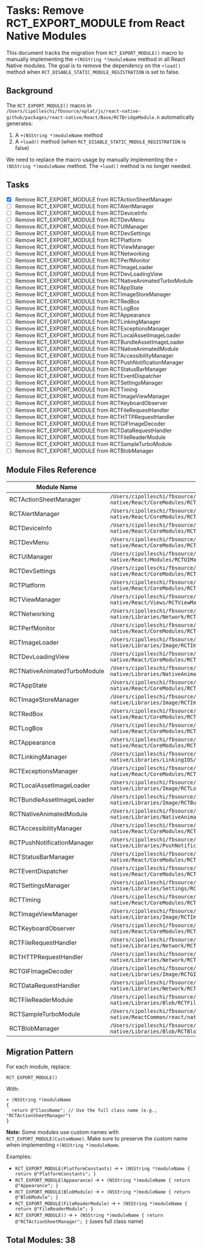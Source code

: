 # Tasks: Remove RCT_EXPORT_MODULE from React Native Modules

This document tracks the migration from `RCT_EXPORT_MODULE()` macro to manually implementing the `+(NSString *)moduleName` method in all React Native modules. The goal is to remove the dependency on the `+load()` method when `RCT_DISABLE_STATIC_MODULE_REGISTRATION` is set to false.

## Background

The `RCT_EXPORT_MODULE()` macro in `/Users/cipolleschi/fbsource/xplat/js/react-native-github/packages/react-native/React/Base/RCTBridgeModule.h` automatically generates:
1. A `+(NSString *)moduleName` method
2. A `+load()` method (when `RCT_DISABLE_STATIC_MODULE_REGISTRATION` is false)

We need to replace the macro usage by manually implementing the `+(NSString *)moduleName` method. The `+load()` method is no longer needed.

## Tasks

- [x] Remove RCT_EXPORT_MODULE from RCTActionSheetManager
- [ ] Remove RCT_EXPORT_MODULE from RCTAlertManager
- [ ] Remove RCT_EXPORT_MODULE from RCTDeviceInfo
- [ ] Remove RCT_EXPORT_MODULE from RCTDevMenu
- [ ] Remove RCT_EXPORT_MODULE from RCTUIManager
- [ ] Remove RCT_EXPORT_MODULE from RCTDevSettings
- [ ] Remove RCT_EXPORT_MODULE from RCTPlatform
- [ ] Remove RCT_EXPORT_MODULE from RCTViewManager
- [ ] Remove RCT_EXPORT_MODULE from RCTNetworking
- [ ] Remove RCT_EXPORT_MODULE from RCTPerfMonitor
- [ ] Remove RCT_EXPORT_MODULE from RCTImageLoader
- [ ] Remove RCT_EXPORT_MODULE from RCTDevLoadingView
- [ ] Remove RCT_EXPORT_MODULE from RCTNativeAnimatedTurboModule
- [ ] Remove RCT_EXPORT_MODULE from RCTAppState
- [ ] Remove RCT_EXPORT_MODULE from RCTImageStoreManager
- [ ] Remove RCT_EXPORT_MODULE from RCTRedBox
- [ ] Remove RCT_EXPORT_MODULE from RCTLogBox
- [ ] Remove RCT_EXPORT_MODULE from RCTAppearance
- [ ] Remove RCT_EXPORT_MODULE from RCTLinkingManager
- [ ] Remove RCT_EXPORT_MODULE from RCTExceptionsManager
- [ ] Remove RCT_EXPORT_MODULE from RCTLocalAssetImageLoader
- [ ] Remove RCT_EXPORT_MODULE from RCTBundleAssetImageLoader
- [ ] Remove RCT_EXPORT_MODULE from RCTNativeAnimatedModule
- [ ] Remove RCT_EXPORT_MODULE from RCTAccessibilityManager
- [ ] Remove RCT_EXPORT_MODULE from RCTPushNotificationManager
- [ ] Remove RCT_EXPORT_MODULE from RCTStatusBarManager
- [ ] Remove RCT_EXPORT_MODULE from RCTEventDispatcher
- [ ] Remove RCT_EXPORT_MODULE from RCTSettingsManager
- [ ] Remove RCT_EXPORT_MODULE from RCTTiming
- [ ] Remove RCT_EXPORT_MODULE from RCTImageViewManager
- [ ] Remove RCT_EXPORT_MODULE from RCTKeyboardObserver
- [ ] Remove RCT_EXPORT_MODULE from RCTFileRequestHandler
- [ ] Remove RCT_EXPORT_MODULE from RCTHTTPRequestHandler
- [ ] Remove RCT_EXPORT_MODULE from RCTGIFImageDecoder
- [ ] Remove RCT_EXPORT_MODULE from RCTDataRequestHandler
- [ ] Remove RCT_EXPORT_MODULE from RCTFileReaderModule
- [ ] Remove RCT_EXPORT_MODULE from RCTSampleTurboModule
- [ ] Remove RCT_EXPORT_MODULE from RCTBlobManager

## Module Files Reference

| Module Name | File Path |
|------------|-----------|
| RCTActionSheetManager | `/Users/cipolleschi/fbsource/xplat/js/react-native-github/packages/react-native/React/CoreModules/RCTActionSheetManager.mm` |
| RCTAlertManager | `/Users/cipolleschi/fbsource/xplat/js/react-native-github/packages/react-native/React/CoreModules/RCTAlertManager.mm` |
| RCTDeviceInfo | `/Users/cipolleschi/fbsource/xplat/js/react-native-github/packages/react-native/React/CoreModules/RCTDeviceInfo.mm` |
| RCTDevMenu | `/Users/cipolleschi/fbsource/xplat/js/react-native-github/packages/react-native/React/CoreModules/RCTDevMenu.mm` |
| RCTUIManager | `/Users/cipolleschi/fbsource/xplat/js/react-native-github/packages/react-native/React/Modules/RCTUIManager.mm` |
| RCTDevSettings | `/Users/cipolleschi/fbsource/xplat/js/react-native-github/packages/react-native/React/CoreModules/RCTDevSettings.mm` |
| RCTPlatform | `/Users/cipolleschi/fbsource/xplat/js/react-native-github/packages/react-native/React/CoreModules/RCTPlatform.mm` |
| RCTViewManager | `/Users/cipolleschi/fbsource/xplat/js/react-native-github/packages/react-native/React/Views/RCTViewManager.m` |
| RCTNetworking | `/Users/cipolleschi/fbsource/xplat/js/react-native-github/packages/react-native/Libraries/Network/RCTNetworking.mm` |
| RCTPerfMonitor | `/Users/cipolleschi/fbsource/xplat/js/react-native-github/packages/react-native/React/CoreModules/RCTPerfMonitor.mm` |
| RCTImageLoader | `/Users/cipolleschi/fbsource/xplat/js/react-native-github/packages/react-native/Libraries/Image/RCTImageLoader.mm` |
| RCTDevLoadingView | `/Users/cipolleschi/fbsource/xplat/js/react-native-github/packages/react-native/React/CoreModules/RCTDevLoadingView.mm` |
| RCTNativeAnimatedTurboModule | `/Users/cipolleschi/fbsource/xplat/js/react-native-github/packages/react-native/Libraries/NativeAnimation/RCTNativeAnimatedTurboModule.mm` |
| RCTAppState | `/Users/cipolleschi/fbsource/xplat/js/react-native-github/packages/react-native/React/CoreModules/RCTAppState.mm` |
| RCTImageStoreManager | `/Users/cipolleschi/fbsource/xplat/js/react-native-github/packages/react-native/Libraries/Image/RCTImageStoreManager.mm` |
| RCTRedBox | `/Users/cipolleschi/fbsource/xplat/js/react-native-github/packages/react-native/React/CoreModules/RCTRedBox.mm` |
| RCTLogBox | `/Users/cipolleschi/fbsource/xplat/js/react-native-github/packages/react-native/React/CoreModules/RCTLogBox.mm` |
| RCTAppearance | `/Users/cipolleschi/fbsource/xplat/js/react-native-github/packages/react-native/React/CoreModules/RCTAppearance.mm` |
| RCTLinkingManager | `/Users/cipolleschi/fbsource/xplat/js/react-native-github/packages/react-native/Libraries/LinkingIOS/RCTLinkingManager.mm` |
| RCTExceptionsManager | `/Users/cipolleschi/fbsource/xplat/js/react-native-github/packages/react-native/React/CoreModules/RCTExceptionsManager.mm` |
| RCTLocalAssetImageLoader | `/Users/cipolleschi/fbsource/xplat/js/react-native-github/packages/react-native/Libraries/Image/RCTLocalAssetImageLoader.mm` |
| RCTBundleAssetImageLoader | `/Users/cipolleschi/fbsource/xplat/js/react-native-github/packages/react-native/Libraries/Image/RCTBundleAssetImageLoader.mm` |
| RCTNativeAnimatedModule | `/Users/cipolleschi/fbsource/xplat/js/react-native-github/packages/react-native/Libraries/NativeAnimation/RCTNativeAnimatedModule.mm` |
| RCTAccessibilityManager | `/Users/cipolleschi/fbsource/xplat/js/react-native-github/packages/react-native/React/CoreModules/RCTAccessibilityManager.mm` |
| RCTPushNotificationManager | `/Users/cipolleschi/fbsource/xplat/js/react-native-github/packages/react-native/Libraries/PushNotificationIOS/RCTPushNotificationManager.mm` |
| RCTStatusBarManager | `/Users/cipolleschi/fbsource/xplat/js/react-native-github/packages/react-native/React/CoreModules/RCTStatusBarManager.mm` |
| RCTEventDispatcher | `/Users/cipolleschi/fbsource/xplat/js/react-native-github/packages/react-native/React/CoreModules/RCTEventDispatcher.mm` |
| RCTSettingsManager | `/Users/cipolleschi/fbsource/xplat/js/react-native-github/packages/react-native/Libraries/Settings/RCTSettingsManager.mm` |
| RCTTiming | `/Users/cipolleschi/fbsource/xplat/js/react-native-github/packages/react-native/React/CoreModules/RCTTiming.mm` |
| RCTImageViewManager | `/Users/cipolleschi/fbsource/xplat/js/react-native-github/packages/react-native/Libraries/Image/RCTImageViewManager.mm` |
| RCTKeyboardObserver | `/Users/cipolleschi/fbsource/xplat/js/react-native-github/packages/react-native/React/CoreModules/RCTKeyboardObserver.mm` |
| RCTFileRequestHandler | `/Users/cipolleschi/fbsource/xplat/js/react-native-github/packages/react-native/Libraries/Network/RCTFileRequestHandler.mm` |
| RCTHTTPRequestHandler | `/Users/cipolleschi/fbsource/xplat/js/react-native-github/packages/react-native/Libraries/Network/RCTHTTPRequestHandler.mm` |
| RCTGIFImageDecoder | `/Users/cipolleschi/fbsource/xplat/js/react-native-github/packages/react-native/Libraries/Image/RCTGIFImageDecoder.mm` |
| RCTDataRequestHandler | `/Users/cipolleschi/fbsource/xplat/js/react-native-github/packages/react-native/Libraries/Network/RCTDataRequestHandler.mm` |
| RCTFileReaderModule | `/Users/cipolleschi/fbsource/xplat/js/react-native-github/packages/react-native/Libraries/Blob/RCTFileReaderModule.mm` |
| RCTSampleTurboModule | `/Users/cipolleschi/fbsource/xplat/js/react-native-github/packages/react-native/ReactCommon/react/nativemodule/samples/platform/ios/ReactCommon/RCTSampleTurboModule.mm` |
| RCTBlobManager | `/Users/cipolleschi/fbsource/xplat/js/react-native-github/packages/react-native/Libraries/Blob/RCTBlobManager.mm` |

## Migration Pattern

For each module, replace:

```objc
RCT_EXPORT_MODULE()
```

With:

```objc
+ (NSString *)moduleName
{
  return @"ClassName"; // Use the full class name (e.g., "RCTActionSheetManager")
}
```

**Note:** Some modules use custom names with `RCT_EXPORT_MODULE(CustomName)`. Make sure to preserve the custom name when implementing `+(NSString *)moduleName`.

Examples:
- `RCT_EXPORT_MODULE(PlatformConstants)` → `+ (NSString *)moduleName { return @"PlatformConstants"; }`
- `RCT_EXPORT_MODULE(Appearance)` → `+ (NSString *)moduleName { return @"Appearance"; }`
- `RCT_EXPORT_MODULE(BlobModule)` → `+ (NSString *)moduleName { return @"BlobModule"; }`
- `RCT_EXPORT_MODULE(FileReaderModule)` → `+ (NSString *)moduleName { return @"FileReaderModule"; }`
- `RCT_EXPORT_MODULE()` → `+ (NSString *)moduleName { return @"RCTActionSheetManager"; }` (uses full class name)

## Total Modules: 38
